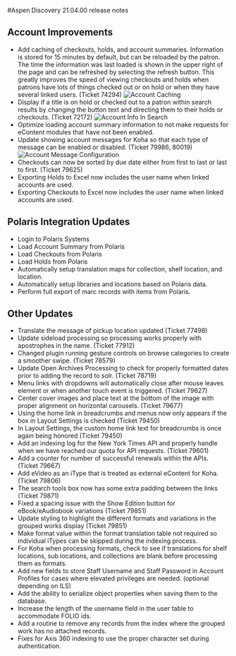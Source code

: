 #Aspen Discovery 21.04.00 release notes
## Account Improvements
- Add caching of checkouts, holds, and account summaries.  Information is stored for 15 minutes by default, but can be reloaded by the patron.  The time the information was last loaded is shown in the upper right of the page and can be refreshed by selecting the refresh button.  This greatly improves the speed of viewing checkouts and holds when patrons have lots of things checked out or on hold or when they have several linked users. (Ticket 74294)
  ![Account Caching](/release_notes/images/21_04_00_account_caching.png)
- Display if a title is on hold or checked out to a patron within search results by changing the button text and directing them to their holds or checkouts. (Ticket 72172)
  ![Account Info In Search](/release_notes/images/21_04_00_account_info_in_search.png)
- Optimize loading account summary information to not make requests for eContent modules that have not been enabled.
- Update showing account messages for Koha so that each type of message can be enabled or disabled. (Ticket 79986, 80019)
  ![Account Message Configuration](/release_notes/images/21_04_00_borrower_message_configuration.png)
- Checkouts can now be sorted by due date either from first to last or last to first. (Ticket 79625)
- Exporting Holds to Excel now includes the user name when linked accounts are used. 
- Exporting Checkouts to Excel now includes the user name when linked accounts are used. 

## Polaris Integration Updates
- Login to Polaris Systems
- Load Account Summary from Polaris
- Load Checkouts from Polaris
- Load Holds from Polaris
- Automatically setup translation maps for collection, shelf location, and location.
- Automatically setup libraries and locations based on Polaris data.
- Perform full export of marc records with items from Polaris.

## Other Updates
- Translate the message of pickup location updated (Ticket 77498)
- Update sideload processing so processing works properly with apostrophes in the name. (Ticket 77912)
- Changed plugin running gesture controls on browse categories to create a smoother swipe. (Ticket 78579)
- Update Open Archives Processing to check for properly formatted dates prior to adding the record to solr. (Ticket 78719)
- Menu links with dropdowns will automatically close after mouse leaves element or when another touch event is triggered. (Ticket 79627)
- Center cover images and place text at the bottom of the image with proper alignment on horizontal carousels. (Ticket 79677)
- Using the home link in breadcrumbs and menus now only appears if the box in Layout Settings is checked (Ticket 79450)
- In Layout Settings, the custom home link text for breadcrumbs is once again being honored (Ticket 79450)
- Add an indexing log for the New York Times API and properly handle when we have reached our quota for API requests. (Ticket 79601)
- Add a counter for number of successful renewals within the APIs. (Ticket 79667)
- Add eVideo as an iType that is treated as external eContent for Koha. (Ticket 79806)
- The search tools box now has some extra padding between the links (Ticket 79871)
- Fixed a spacing issue with the Show Edition button for eBook/eAudiobook variations (Ticket 79851)
- Update styling to highlight the different formats and variations in the grouped works display (Ticket 79851)
- Make format value within the format translation table not required so individual iTypes can be skipped during the indexing process.
- For Koha when processing formats, check to see if translations for shelf locations, sub locations, and collections are blank before processing them as formats.
- Add new fields to store Staff Username and Staff Password in Account Profiles for cases where elevated privileges are needed. (optional depending on ILS)
- Add the ability to serialize object properties when saving them to the database.
- Increase the length of the username field in the user table to accommodate FOLIO ids. 
- Add a routine to remove any records from the index where the grouped work has no attached records. 
- Fixes for Axis 360 indexing to use the proper character set during authentication.  
